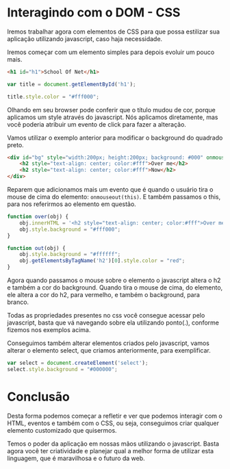 # Interagindo com o DOM - CSS

Iremos trabalhar agora com elementos de CSS para que possa estilizar sua aplicação utilizando javascript, caso haja necessidade.

Iremos começar com um elemento simples para depois evoluir um pouco mais.

```html
<h1 id="h1">School Of Net</h1>
```

```javascript
var title = document.getElementById('h1');

title.style.color = "#fff000";
```

Olhando em seu browser pode conferir que o título mudou de cor, porque aplicamos um style através do javascript. Nós aplicamos diretamente, mas você poderia atribuir um evento de click para fazer a alteração.

Vamos utilizar o exemplo anterior para modificar o background do quadrado preto.

```html
<div id="bg" style="width:200px; height:200px; background: #000" onmouseover="over(this)" onmouseout="out(this)">
    <h2 style="text-align: center; color:#fff">Over me</h2>
    <h2 style="text-align: center; color:#fff">Now</h2>
</div>
```

Reparem que adicionamos mais um evento que é quando o usuário tira o mouse de cima do elemento: `onmouseout(this)`. E também passamos o this, para nos referirmos ao elemento em questão.

```javascript
function over(obj) {
    obj.innerHTML = '<h2 style="text-align: center; color:#fff">Over me JS</h2>';
    obj.style.background = "#fff000";
}

function out(obj) {
    obj.style.background = "#ffffff";
    obj.getElementsByTagName('h2')[0].style.color = "red";
}
```

Agora quando passamos o mouse sobre o elemento o javascript altera o h2 e também a cor do background. Quando tira o mouse de cima, do elemento, ele altera a cor do h2, para vermelho, e também o background, para branco.

Todas as propriedades presentes no css você consegue acessar pelo javascript, basta que vá navegando sobre ela utilizando ponto(.), conforme fizemos nos exemplos acima.

Conseguimos também alterar elementos criados pelo javascript, vamos alterar o elemento select, que criamos anteriormente, para exemplificar.

```javascript
var select = document.createElement('select');
select.style.background = "#000000";
```

# Conclusão

Desta forma podemos começar a refletir e ver que podemos interagir com o HTML, eventos e também com o CSS, ou seja, conseguimos criar qualquer elemento customizado que quisermos.

Temos o poder da aplicação em nossas mãos utilizando o javascript. Basta agora você ter criatividade e planejar qual a melhor forma de utilizar esta linguagem, que é maravilhosa e o futuro da web.